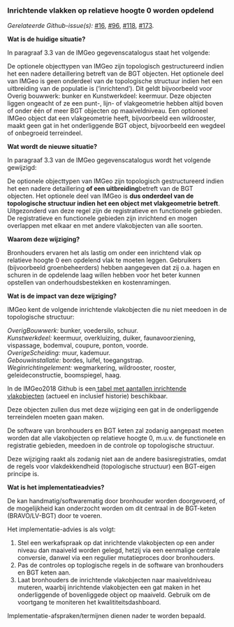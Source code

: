 
<h3>Inrichtende vlakken op relatieve hoogte 0 worden opdelend</h3>
  
_Gerelateerde Github-issue(s):_ [\#16](https://github.com/Geonovum/IMGeo2018/issues/16), [\#96](https://github.com/Geonovum/IMGeo2018/issues/96), [\#118](https://github.com/Geonovum/IMGeo2018/issues/118), [\#173](https://github.com/Geonovum/IMGeo2018/issues/173).  
  
**Wat is de huidige situatie?**

In paragraaf 3.3 van de IMGeo gegevenscatalogus staat het volgende:  
  
De optionele objecttypen van IMGeo zijn topologisch gestructureerd indien het
een nadere detaillering betreft van de BGT objecten. Het optionele deel van
IMGeo is geen onderdeel van de topologische structuur indien het een uitbreiding
van de populatie is (‘inrichtend’). Dit geldt bijvoorbeeld voor Overig bouwwerk:
bunker en Kunstwerkdeel: keermuur. Deze objecten liggen ongeacht of ze een
punt-, lijn- of vlakgeometrie hebben altijd boven of onder één of meer BGT
objecten op maaiveldniveau. Een optioneel IMGeo object dat een vlakgeometrie
heeft, bijvoorbeeld een wildrooster, maakt geen gat in het onderliggende BGT
object, bijvoorbeeld een wegdeel of onbegroeid terreindeel.  
  
**Wat wordt de nieuwe situatie?**  

In paragraaf 3.3 van de IMGeo gegevenscatalogus wordt het volgende gewijzigd:  
  
De optionele objecttypen van IMGeo zijn topologisch gestructureerd indien het
een nadere detaillering **of een uitbreiding**betreft van de BGT objecten. Het
optionele deel van IMGeo is **dus onderdeel van de topologische structuur indien
het een object met vlakgeometrie betreft**. Uitgezonderd van deze regel zijn de
registratieve en functionele gebieden. De registratieve en functionele gebieden
zijn inrichtend en mogen overlappen met elkaar en met andere vlakobjecten van
alle soorten.  
  
**Waarom deze wijziging?** 

Bronhouders ervaren het als lastig om onder een inrichtend vlak op relatieve
hoogte 0 een opdelend vlak te moeten leggen. Gebruikers (bijvoorbeeld
groenbeheerders) hebben aangegeven dat zij o.a. hagen en schuren in de opdelende
laag willen hebben voor het beter kunnen opstellen van onderhoudsbestekken en
kostenramingen.  
  
**Wat is de impact van deze wijziging?** 
  
IMGeo kent de volgende inrichtende vlakobjecten die nu niet meedoen in de
topologische structuur:  
  
*OverigBouwwerk:* bunker, voedersilo, schuur.  
*Kunstwerkdeel:* keermuur, overkluizing, duiker, faunavoorziening, vispassage,
bodemval, coupure, ponton, voorde.  
*OverigeScheiding:* muur, kademuur.  
*Gebouwinstallatie:* bordes, luifel, toegangstrap.  
*Weginrichtingelement:* wegmarkering, wildrooster, rooster, geleideconstructie,
boomspiegel, haag.  
  
In de IMGeo2018 Github is een[ tabel met aantallen inrichtende
vlakobjecten](https://github.com/Geonovum/IMGeo2018/blob/master/issues/tabel_inrichtende_vlakobjecten.md) (actueel
en inclusief historie) beschikbaar.  
  
Deze objecten zullen dus met deze wijziging een gat in de onderliggende
terreindelen moeten gaan maken. 

De software van bronhouders en BGT keten zal zodanig aangepast moeten worden dat
alle vlakobjecten op relatieve hoogte 0, m.u.v. de functionele en registratie
gebieden, meedoen in de controle op topologische structuur.  

Deze wijziging raakt als zodanig niet aan de andere basisregistraties, omdat de regels voor vlakdekkendheid (topologische structuur) een BGT-eigen principe is.

**Wat is het implementatieadvies?**

De kan handmatig/softwarematig door bronhouder worden doorgevoerd, of de mogelijkheid kan onderzocht worden om dit centraal in
de BGT-keten (BRAVO/LV-BGT) door te voeren.  

Het implementatie-advies is als volgt:
1. Stel een werkafspraak op dat inrichtende vlakobjecten op een ander niveau dan maaiveld worden gelegd, hetzij via een eenmalige centrale conversie, danwel via een regulier mutatieproces door bronhouders. 
2. Pas de controles op toplogische regels in de software van bronhouders en BGT keten aan. 
3. Laat bronhouders de inrichtende vlakobjecten naar maaiveldniveau muteren, waarbij inrichtende vlakobjecten een gat maken in het onderliggende of bovenliggede object op maaiveld. Gebruik om de voortgang te moniteren het kwalititeitsdashboard.


Implementatie-afspraken/termijnen dienen nader te worden bepaald.


